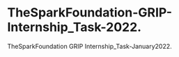 # TheSparkFoundation-GRIP-Internship_Task-2022.
TheSparkFoundation GRIP Internship_Task-January2022.
